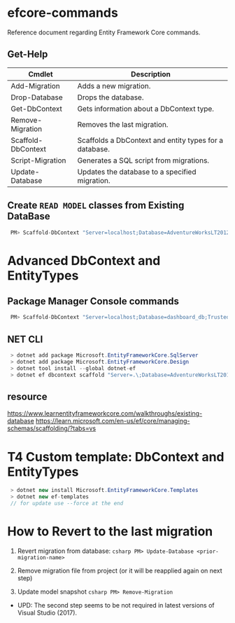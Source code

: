 # efcore-commands
Reference document regarding Entity Framework Core commands.


## Get-Help

| Cmdlet      |        Description
| ------------- | ------------- |
| Add-Migration | Adds a new migration.
| Drop-Database | Drops the database.
| Get-DbContext | Gets information about a DbContext type.
| Remove-Migration | Removes the last migration.
| Scaffold-DbContext | Scaffolds a DbContext and entity types for a database.
| Script-Migration | Generates a SQL script from migrations.
| Update-Database | Updates the database to a specified migration.


## Create `READ MODEL` classes from Existing DataBase
```csharp
 PM> Scaffold-DbContext "Server=localhost;Database=AdventureWorksLT2012;Trusted_Connection=True;" Microsoft.EntityFrameworkCore.SqlServer -OutputDir Models
```
# Advanced DbContext and EntityTypes

## Package Manager Console commands 
```csharp
 PM> Scaffold-DbContext "Server=localhost;Database=dashboard_db;Trusted_Connection=True;" Microsoft.EntityFrameworkCore.SqlServer -OutputDir Models Model    -Context "ApplicationDbContext" -Namespace AdventureWork.Models -ContextNamespace  AdventureWork.Data.DbContext -DataAnnotations
```
## NET CLI
```csharp
 > dotnet add package Microsoft.EntityFrameworkCore.SqlServer
 > dotnet add package Microsoft.EntityFrameworkCore.Design
 > dotnet tool install --global dotnet-ef
 > dotnet ef dbcontext scaffold "Server=.\;Database=AdventureWorksLT2012;Trusted_Connection=True;" Microsoft.EntityFrameworkCore.SqlServer -o Model -c "ApplicationDbContext" --data-annotations --context-dir 
```

## resource
https://www.learnentityframeworkcore.com/walkthroughs/existing-database
https://learn.microsoft.com/en-us/ef/core/managing-schemas/scaffolding/?tabs=vs

# T4 Custom template: DbContext and EntityTypes
```csharp
 > dotnet new install Microsoft.EntityFrameworkCore.Templates
 > dotnet new ef-templates
 // for update use --force at the end
```

# How to Revert to the last migration
 1. Revert migration from database: 
    ```csharp PM> Update-Database <prior-migration-name> ```
 
 2. Remove migration file from project (or it will be reapplied again on next step)
 
 3. Update model snapshot
    ```csharp PM> Remove-Migration ```

  - UPD: The second step seems to be not required in latest versions of Visual Studio (2017).
